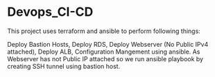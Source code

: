 # Devops_CI-CD
This project uses terraform and ansible to perform following things:

Deploy Bastion Hosts,
Deploy RDS,
Deploy Webserver (No Public IPv4 attached),
Deploy ALB,
Configuration Mangement using ansible. As Webserver has not Public IP attached so we run ansible playbook by creating SSH tunnel using bastion host.
